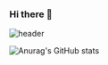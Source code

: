 ### Hi there 👋
![header](https://capsule-render.vercel.app/api?type=waving&color=gradient&height=300&section=header&text=AN%20YERI&fontSize=90)

![Anurag's GitHub stats](https://github-readme-stats.vercel.app/api?username=Anyeri&show_icons=true&theme=radical)
